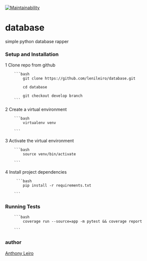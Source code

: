 [![Maintainability](https://api.codeclimate.com/v1/badges/f77c1865eb3d2b732e4f/maintainability)](https://codeclimate.com/github/lenileiro/flask-postgresql/maintainability)

# database
simple python database rapper

### Setup and Installation

1 Clone repo from github

        ```bash
            git clone https://github.com/lenileiro/database.git

            cd database

            git checkout develop branch
        ```

2 Create a virtual environment

        ```bash
            virtualenv venv

        ```
3 Activate the virtual environment

    
        ```bash
            source venv/bin/activate

        ```

4 Install project dependencies

         ```bash
            pip install -r requirements.txt

        ```


### Running Tests

        ```bash
            coverage run --source=app -m pytest && coverage report

        ```

### author

[Anthony Leiro](https://github.com/lenileiro)